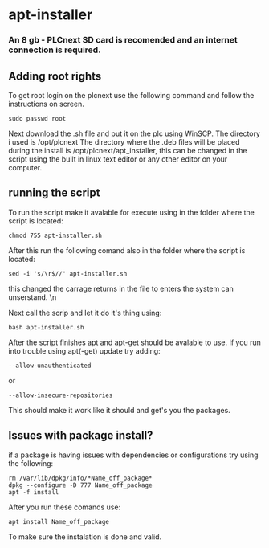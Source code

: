 # apt-installer
### An 8 gb - PLCnext SD card is recomended and an internet connection is required.
## Adding root rights
To get root login on the plcnext use the following command and follow the instructions on screen.

```
sudo passwd root
```

Next download the .sh file and put it on the plc using WinSCP. The directory i used is /opt/plcnext
The directory where the .deb files will be placed during the install is /opt/plcnext/apt_installer, this can be changed in the script using the built in linux text editor or any other editor on your computer.

## running the script
To run the script make it avalable for execute using in the folder where the script is located: 
```
chmod 755 apt-installer.sh
```
After this run the following comand also in the folder where the script is located:
```
sed -i 's/\r$//' apt-installer.sh
```
this changed the carrage returns in the file to enters the system can unserstand. \n

Next call the scrip and let it do it's thing using:
```
bash apt-installer.sh 
```
After the script finishes apt and apt-get should be avalable to use. If you run into trouble using apt(-get) update try adding:
```
--allow-unauthenticated
```
or
```
--allow-insecure-repositories
```
This should make it work like it should and get's you the packages.
## Issues with package install?
if a package is having issues with dependencies or configurations try using the following:
```
rm /var/lib/dpkg/info/*Name_off_package*
dpkg --configure -D 777 Name_off_package
apt -f install
```
After you run these comands use:
```
apt install Name_off_package
```
To make sure the instalation is done and valid.
